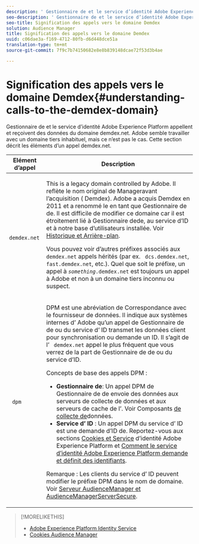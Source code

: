 ```yaml
---
description: ' Gestionnaire de et le service d’identité Adobe Experience Platform appellent et reçoivent des données du domaine demdex.net. Adobe semble travailler avec un domaine tiers inhabituel, mais ce n’est pas le cas. Cette section décrit les éléments d’un appel demdex.net.'
seo-description: ' Gestionnaire de et le service d’identité Adobe Experience Platform appellent et reçoivent des données du domaine demdex.net. Adobe semble travailler avec un domaine tiers inhabituel, mais ce n’est pas le cas. Cette section décrit les éléments d’un appel demdex.net.'
seo-title: Signification des appels vers le domaine Demdex
solution: Audience Manager
title: Signification des appels vers le domaine Demdex
uuid: c06dae3a-f169-4712-80fb-d6d448dce51a
translation-type: tm+mt
source-git-commit: 7f9c7b74150682e8e8b839148dcae72f53d3b4ae

---
```



# Signification des appels vers le domaine Demdex{#understanding-calls-to-the-demdex-domain}

 Gestionnaire de et le service d’identité Adobe Experience Platform appellent et reçoivent des données du domaine demdex.net. Adobe semble travailler avec un domaine tiers inhabituel, mais ce n’est pas le cas. Cette section décrit les éléments d’un appel demdex.net.

<table id="table_B846CBEDDA4C4AD19416F7C27FC325C6"> 
 <thead> 
  <tr> 
   <th colname="col1" class="entry"> Elément d’appel </th> 
   <th colname="col2" class="entry"> Description </th> 
  </tr> 
 </thead>
 <tbody> 
  <tr> 
   <td colname="col1"> <p> <code> demdex.net</code> </p> </td> 
   <td colname="col2"> <p>This is a legacy domain controlled by <span class="keyword"> Adobe</span>. Il reflète le nom original de <span class="keyword"> Manager</span>avant l’acquisition (<span class="keyword"> Demdex</span>). <span class="keyword"> Adobe</span> a acquis <span class="keyword"> Demdex</span> en 2011 et a renommé le  en tant que <span class="keyword"> Gestionnaire de  de</span>. Il est difficile de modifier ce domaine car il est étroitement lié à  Gestionnaire <span class="keyword"> de</span>de, au service <span class="wintitle"> d’</span>ID et à notre base d’utilisateurs installée. Voir <a href="../overview/aam-overview.md#history-and-background"> Historique et Arrière-plan</a>. </p> <p>Vous pouvez voir d’autres préfixes associés aux <code> demdex.net</code> appels hérités (par ex. <code> dcs.demdex.net</code>, <code> fast.demdex.net</code>, etc.). Quel que soit le préfixe, un appel à <code><i>something</i>.demdex.net</code> est toujours un appel à <span class="keyword"> Adobe</span> et non à un domaine tiers inconnu ou suspect. </p> </td> 
  </tr> 
  <tr> 
   <td colname="col1"> <p> <code> dpm</code> </p> </td> 
   <td colname="col2"> <p><span class="wintitle"> DPM</span> est une abréviation de <span class="wintitle"> Correspondance avec le fournisseur de données</span>. Il indique aux systèmes internes d’ <span class="keyword"> Adobe</span> qu’un appel de  Gestionnaire <span class="keyword"> de</span> de ou du service <span class="wintitle"> d’</span> ID transmet les données client pour synchronisation ou demande un ID. Il s’agit de l’ <code> demdex.net</code> appel le plus fréquent que vous verrez de la part de <span class="keyword"> Gestionnaire</span> de  de ou du service <span class="wintitle"> d’</span>ID. </p> <p><span class="wintitle"> Concepts de base des appels DPM</span> : </p> <p> 
     <ul id="ul_44023BB060774518BE414EE10820C141"> 
      <li id="li_0F94D1988A6944BA885FD40AB26FC49F"> <b>  Gestionnaire <span class="keyword"> de</span></b>: Un appel <span class="wintitle"> DPM</span> de <span class="keyword"> Gestionnaire de</span> de envoie des données aux serveurs <span class="wintitle"> de collecte de données et aux serveurs</span> <span class="wintitle"> de  cache de l’. </span> Voir Composants <a href="../reference/system-components/components-data-collection.md"> de collecte de</a>données. </li> 
      <li id="li_5A7EA9EE16EE4D828F0A24AE2B969122"> <b> Service <span class="wintitle"> d’</span> ID </b>: Un appel <span class="wintitle"> DPM</span> du service <span class="wintitle"> d’</span> ID est une demande d’ID de. Reportez-vous aux sections <a href="https://marketing.adobe.com/resources/help/en_US/mcvid/mcvid_cookies.html" format="https" scope="external"> Cookies et Service</a> d’identité Adobe Experience Platform et <a href="https://marketing.adobe.com/resources/help/en_US/mcvid/mcvid_id_request.html" format="https" scope="external"> Comment le service d’identité Adobe Experience Platform demande et définit des identifiants</a>. </li> 
     </ul> </p> <p> <p>Remarque :  Les clients du service <span class="wintitle"> d’</span> ID peuvent modifier le préfixe <span class="wintitle"> DPM</span> dans le nom de domaine. Voir <a href="https://marketing.adobe.com/resources/help/en_US/mcvid/mcvid-subdomain-config.html" format="https" scope="external"> Serveur AudienceManager et AudienceManagerServerSecure</a>. </p> </p> </td> 
  </tr> 
 </tbody> 
</table>

>[!MORELIKETHIS]
>
>* [Adobe Experience Platform Identity Service](https://marketing.adobe.com/resources/help/en_US/mcvid/)
>* [Cookies Audience Manager](https://marketing.adobe.com/resources/help/en_US/whitepapers/cookies/cookies_am.html)

